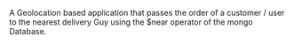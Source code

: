 A Geolocation based application that passes the order of a customer / user to the nearest delivery Guy using the $near operator of the mongo Database. 
